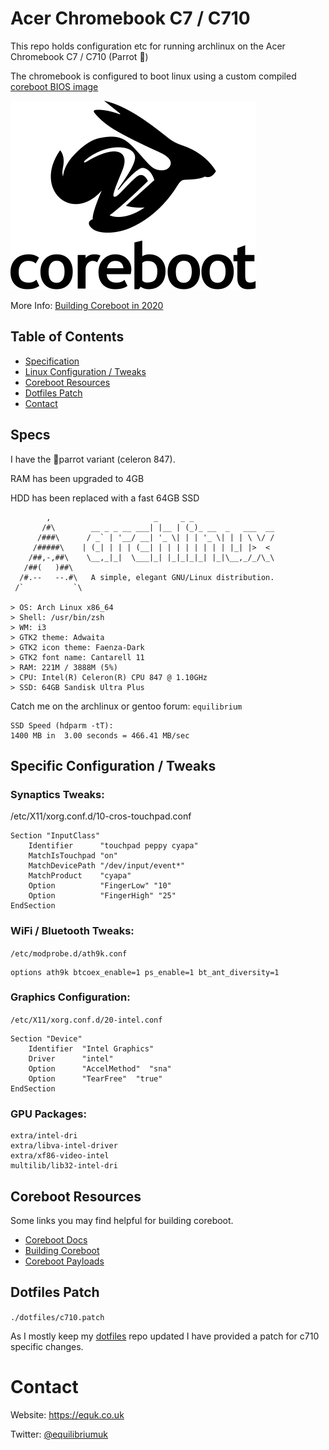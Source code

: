 # Acer Chromebook C7 / C710

This repo holds configuration etc for running archlinux on the Acer Chromebook C7 / C710 (Parrot 🦜)

The chromebook is configured to boot linux using a custom compiled [coreboot BIOS image](http://www.coreboot.org/)

![](./img/coreboot.svg)

More Info: [Building Coreboot in 2020](https://equk.co.uk/2020/04/19/building-coreboot-2020)

## Table of Contents

* [Specification](#specs)
* [Linux Configuration / Tweaks](#specific-configuration--tweaks)
* [Coreboot Resources](#coreboot-resources)
* [Dotfiles Patch](#dotfiles-patch)
* [Contact](#contact)

## Specs

I have the 🦜parrot variant (celeron 847).

RAM has been upgraded to 4GB

HDD has been replaced with a fast 64GB SSD

            ,                       _     _ _
           /#\        __ _ _ __ ___| |__ | (_)_ __  _   ___  __
          /###\      / _` | '__/ __| '_ \| | | '_ \| | | \ \/ /
         /#####\    | (_| | | | (__| | | | | | | | | |_| |>  <
        /##,-,##\    \__,_|_|  \___|_| |_|_|_|_| |_|\__,_/_/\_\
       /##(   )##\
      /#.--   --.#\   A simple, elegant GNU/Linux distribution.
     /`           `\

    > OS: Arch Linux x86_64
    > Shell: /usr/bin/zsh
    > WM: i3
    > GTK2 theme: Adwaita
    > GTK2 icon theme: Faenza-Dark
    > GTK2 font name: Cantarell 11
    > RAM: 221M / 3888M (5%)
    > CPU: Intel(R) Celeron(R) CPU 847 @ 1.10GHz
    > SSD: 64GB Sandisk Ultra Plus


Catch me on the archlinux or gentoo forum: `equilibrium`

    SSD Speed (hdparm -tT):
    1400 MB in  3.00 seconds = 466.41 MB/sec

## Specific Configuration / Tweaks

### Synaptics Tweaks:

/etc/X11/xorg.conf.d/10-cros-touchpad.conf

    Section "InputClass"
        Identifier      "touchpad peppy cyapa"
        MatchIsTouchpad "on"
        MatchDevicePath "/dev/input/event*"
        MatchProduct    "cyapa"
        Option          "FingerLow" "10"
        Option          "FingerHigh" "25"
    EndSection

### WiFi / Bluetooth Tweaks:

`/etc/modprobe.d/ath9k.conf`

    options ath9k btcoex_enable=1 ps_enable=1 bt_ant_diversity=1

### Graphics Configuration:

`/etc/X11/xorg.conf.d/20-intel.conf`

    Section "Device"
        Identifier  "Intel Graphics"
        Driver      "intel"
        Option      "AccelMethod"  "sna"
        Option      "TearFree"  "true"
    EndSection

### GPU Packages:

    extra/intel-dri
    extra/libva-intel-driver
    extra/xf86-video-intel
    multilib/lib32-intel-dri

## Coreboot Resources

Some links you may find helpful for building coreboot.

* [Coreboot Docs](https://doc.coreboot.org/)
* [Building Coreboot](https://www.coreboot.org/Build_HOWTO)
* [Coreboot Payloads](https://doc.coreboot.org/payloads.html)

## Dotfiles Patch

`./dotfiles/c710.patch`

As I mostly keep my [dotfiles](https://github.com/equk/dotfiles) repo updated I have provided a patch for c710 specific changes.

# Contact

Website: https://equk.co.uk

Twitter: [@equilibriumuk](https://twitter.com/equilibriumuk)